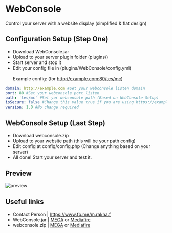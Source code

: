 # WebConsole
Control your server with a website display (simplified &amp; flat design)

## Configuration Setup (Step One)
* Download WebConsole.jar
* Upload to your server plugin folder (plugins/)
* Start server and stop it
* Edit your config file in (plugins/WebConsole/config.yml)
<br><br>
Example config: (for http://example.com:80/tes/mc)<br>
```yml
domain: http://example.com #Set your webconsole listen domain
port: 80 #Set your webconsole port listen
path: 'tes/mc' #Set yor webconsole path (Based on WebConsole Setup)
isSecure: false #Change this value true if you are using https://example.com
version: 1.0 #No change required
```

## WebConsole Setup (Last Step)
* Download webconsole.zip
* Upload to your website path (this will be your path config)
* Edit config at config/config.php (Change anything based on your server)
* All done! Start your server and test it.

## Preview
![preview](https://image.prntscr.com/image/f2nAI6VtQES5WzuXHG-aDA.png)

## Useful links
* Contact Person | https://www.fb.me/m.rakha.f
* WebConsole.jar | [MEGA](https://mega.nz/#!OVkTUAJQ!cmSZqJ2T2dPJ0cuKMUBzyR7qow4sNMaHVa7Q1Xrk2nU) or [Mediafire](http://www.mediafire.com/file/449ek7vv2cthn1j/WebConsole.jar/file)
* webconsole.zip | [MEGA](https://mega.nz/#!6VsRkarY!Ik2amohYdtBkqNyh0wpH3VulU9ZTvaejhGlQUeY5bWU) or [Mediafire](http://www.mediafire.com/file/6nxqxipq5a78wmr/webserver.zip/file)
